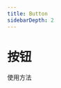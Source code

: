 ```yaml
---
title: Button
sidebarDepth: 2
---
```


# 按钮

使用方法

<button-demos></button-demos>

<ClientOnly>
  <button-demos></button-demos>
</ClientOnly>
